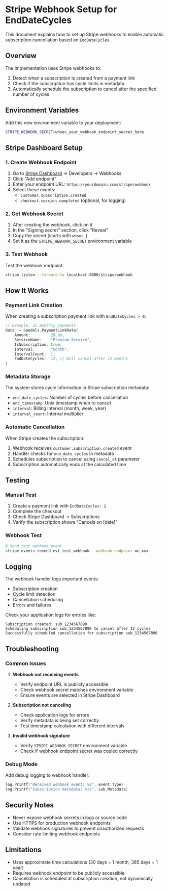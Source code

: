 # Stripe Webhook Setup for EndDateCycles

This document explains how to set up Stripe webhooks to enable automatic subscription cancellation based on `EndDateCycles`.

## Overview

The implementation uses Stripe webhooks to:
1. Detect when a subscription is created from a payment link
2. Check if the subscription has cycle limits in metadata
3. Automatically schedule the subscription to cancel after the specified number of cycles

## Environment Variables

Add this new environment variable to your deployment:

```bash
STRIPE_WEBHOOK_SECRET=whsec_your_webhook_endpoint_secret_here
```

## Stripe Dashboard Setup

### 1. Create Webhook Endpoint

1. Go to [Stripe Dashboard](https://dashboard.stripe.com) → Developers → Webhooks
2. Click "Add endpoint"
3. Enter your endpoint URL: `https://yourdomain.com/stripe/webhook`
4. Select these events:
   - `customer.subscription.created`
   - `checkout.session.completed` (optional, for logging)

### 2. Get Webhook Secret

1. After creating the webhook, click on it
2. In the "Signing secret" section, click "Reveal"
3. Copy the secret (starts with `whsec_`)
4. Set it as the `STRIPE_WEBHOOK_SECRET` environment variable

### 3. Test Webhook

Test the webhook endpoint:
```bash
stripe listen --forward-to localhost:8080/stripe/webhook
```

## How It Works

### Payment Link Creation
When creating a subscription payment link with `EndDateCycles > 0`:

```go
// Example: 12 monthly payments
data := &models.PaymentLinkData{
    Amount:         29.99,
    ServiceName:    "Premium Service",
    IsSubscription: true,
    Interval:       "month",
    IntervalCount:  1,
    EndDateCycles:  12, // Will cancel after 12 months
}
```

### Metadata Storage
The system stores cycle information in Stripe subscription metadata:
- `end_date_cycles`: Number of cycles before cancellation
- `end_timestamp`: Unix timestamp when to cancel
- `interval`: Billing interval (month, week, year)
- `interval_count`: Interval multiplier

### Automatic Cancellation
When Stripe creates the subscription:
1. Webhook receives `customer.subscription.created` event
2. Handler checks for `end_date_cycles` in metadata
3. Schedules subscription to cancel using `cancel_at` parameter
4. Subscription automatically ends at the calculated time

## Testing

### Manual Test
1. Create a payment link with `EndDateCycles: 2`
2. Complete the checkout
3. Check Stripe Dashboard → Subscriptions
4. Verify the subscription shows "Cancels on [date]"

### Webhook Test
```bash
# Send test webhook event
stripe events resend evt_test_webhook --webhook-endpoint we_xxx
```

## Logging

The webhook handler logs important events:
- Subscription creation
- Cycle limit detection
- Cancellation scheduling
- Errors and failures

Check your application logs for entries like:
```
Subscription created: sub_1234567890
Scheduling subscription sub_1234567890 to cancel after 12 cycles
Successfully scheduled cancellation for subscription sub_1234567890
```

## Troubleshooting

### Common Issues

1. **Webhook not receiving events**
   - Verify endpoint URL is publicly accessible
   - Check webhook secret matches environment variable
   - Ensure events are selected in Stripe Dashboard

2. **Subscription not canceling**
   - Check application logs for errors
   - Verify metadata is being set correctly
   - Test timestamp calculation with different intervals

3. **Invalid webhook signature**
   - Verify `STRIPE_WEBHOOK_SECRET` environment variable
   - Check if webhook endpoint secret was copied correctly

### Debug Mode
Add debug logging to webhook handler:
```go
log.Printf("Received webhook event: %s", event.Type)
log.Printf("Subscription metadata: %+v", sub.Metadata)
```

## Security Notes

- Never expose webhook secrets in logs or source code
- Use HTTPS for production webhook endpoints
- Validate webhook signatures to prevent unauthorized requests
- Consider rate limiting webhook endpoints

## Limitations

- Uses approximate time calculations (30 days = 1 month, 365 days = 1 year)
- Requires webhook endpoint to be publicly accessible
- Cancellation is scheduled at subscription creation, not dynamically updated